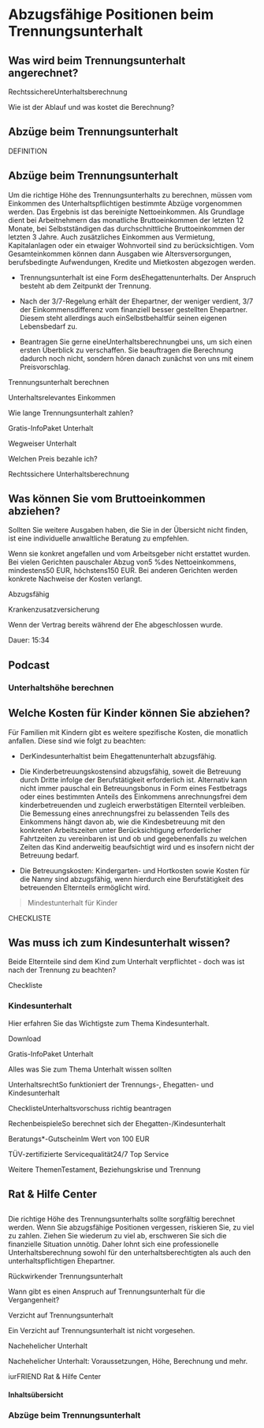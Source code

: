 # Abzugsfähige Positionen beim Trennungsunterhalt

## Was wird beim Trennungsunterhalt angerechnet?

RechtssichereUnterhaltsberechnung

Wie ist der Ablauf und was kostet die Berechnung?

## Abzüge beim Trennungsunterhalt

DEFINITION

## Abzüge beim Trennungsunterhalt

Um die richtige Höhe des Trennungsunterhalts zu berechnen, müssen vom Einkommen des Unterhaltspflichtigen bestimmte Abzüge vorgenommen werden. Das Ergebnis ist das bereinigte Nettoeinkommen. Als Grundlage dient bei Arbeitnehmern das monatliche Bruttoeinkommen der letzten 12 Monate, bei Selbstständigen das durchschnittliche Bruttoeinkommen der letzten 3 Jahre. Auch zusätzliches Einkommen aus Vermietung, Kapitalanlagen oder ein etwaiger Wohnvorteil sind zu berücksichtigen. Vom Gesamteinkommen können dann Ausgaben wie Altersversorgungen, berufsbedingte Aufwendungen, Kredite und Mietkosten abgezogen werden.

- Trennungsunterhalt ist eine Form desEhegattenunterhalts. Der Anspruch besteht ab dem Zeitpunkt der Trennung.

- Nach der 3/7-Regelung erhält der Ehepartner, der weniger verdient, 3/7 der Einkommensdifferenz vom finanziell besser gestellten Ehepartner. Diesem steht allerdings auch einSelbstbehaltfür seinen eigenen Lebensbedarf zu.

- Beantragen Sie gerne eineUnterhaltsberechnungbei uns, um sich einen ersten Überblick zu verschaffen. Sie beauftragen die Berechnung dadurch noch nicht, sondern hören danach zunächst von uns mit einem Preisvorschlag.

Trennungsunterhalt berechnen

Unterhaltsrelevantes Einkommen

Wie lange Trennungsunterhalt zahlen?

Gratis-InfoPaket Unterhalt

Wegweiser Unterhalt

Welchen Preis bezahle ich?

Rechtssichere Unterhaltsberechnung

## Was können Sie vom Bruttoeinkommen abziehen?

Sollten Sie weitere Ausgaben haben, die Sie in der Übersicht nicht finden, ist eine individuelle anwaltliche Beratung zu empfehlen.

Wenn sie konkret angefallen und vom Arbeitsgeber nicht erstattet wurden. Bei vielen Gerichten pauschaler Abzug von5 %des Nettoeinkommens, mindestens50 EUR, höchstens150 EUR. Bei anderen Gerichten werden konkrete Nachweise der Kosten verlangt.

Abzugsfähig

Krankenzusatzversicherung

Wenn der Vertrag bereits während der Ehe abgeschlossen wurde.

Dauer: 15:34

## Podcast

### Unterhaltshöhe berechnen

## Welche Kosten für Kinder können Sie abziehen?

Für Familien mit Kindern gibt es weitere spezifische Kosten, die monatlich anfallen. Diese sind wie folgt zu beachten:

- DerKindesunterhaltist beim Ehegattenunterhalt abzugsfähig.

- Die Kinderbetreuungskostensind abzugsfähig, soweit die Betreuung durch Dritte infolge der Berufstätigkeit erforderlich ist. Alternativ kann nicht immer pauschal ein Betreuungsbonus in Form eines Festbetrags oder eines bestimmten Anteils des Einkommens anrechnungsfrei dem kinderbetreuenden und zugleich erwerbstätigen Elternteil verbleiben. Die Bemessung eines anrechnungsfrei zu belassenden Teils des Einkommens hängt davon ab, wie die Kindesbetreuung mit den konkreten Arbeitszeiten unter Berücksichtigung erforderlicher Fahrtzeiten zu vereinbaren ist und ob und gegebenenfalls zu welchen Zeiten das Kind anderweitig beaufsichtigt wird und es insofern nicht der Betreuung bedarf.

- Die Betreuungskosten: Kindergarten- und Hortkosten sowie Kosten für die Nanny sind abzugsfähig, wenn hierdurch eine Berufstätigkeit des betreuenden Elternteils ermöglicht wird.

> Mindestunterhalt für Kinder

CHECKLISTE

## Was muss ich zum Kindesunterhalt wissen?

Beide Elternteile sind dem Kind zum Unterhalt verpflichtet - doch was ist nach der Trennung zu beachten?

Checkliste

### Kindesunterhalt

Hier erfahren Sie das Wichtigste zum Thema Kindesunterhalt.

Download

Gratis-InfoPaket Unterhalt

Alles was Sie zum Thema Unterhalt wissen sollten

UnterhaltsrechtSo funktioniert der Trennungs-, Ehegatten- und Kindesunterhalt

ChecklisteUnterhaltsvorschuss richtig beantragen

RechenbeispieleSo berechnet sich der Ehegatten-/Kindesunterhalt

Beratungs*-GutscheinIm Wert von 100 EUR

TÜV-zertifizierte Servicequalität24/7 Top Service

Weitere ThemenTestament, Beziehungskrise und Trennung

## Rat & Hilfe Center

## 

Die richtige Höhe des Trennungsunterhalts sollte sorgfältig berechnet werden. Wenn Sie abzugsfähige Positionen vergessen, riskieren Sie, zu viel zu zahlen. Ziehen Sie wiederum zu viel ab, erschweren Sie sich die finanzielle Situation unnötig. Daher lohnt sich eine professionelle Unterhaltsberechnung sowohl für den unterhaltsberechtigten als auch den unterhaltspflichtigen Ehepartner.

Rückwirkender Trennungsunterhalt

Wann gibt es einen Anspruch auf Trennungsunterhalt für die Vergangenheit?

Verzicht auf Trennungsunterhalt

Ein Verzicht auf Trennungsunterhalt ist nicht vorgesehen.

Nachehelicher Unterhalt

Nachehelicher Unterhalt: Voraussetzungen, Höhe, Berechnung und mehr.

iurFRIEND Rat & Hilfe Center

#### Inhaltsübersicht

### Abzüge beim Trennungsunterhalt